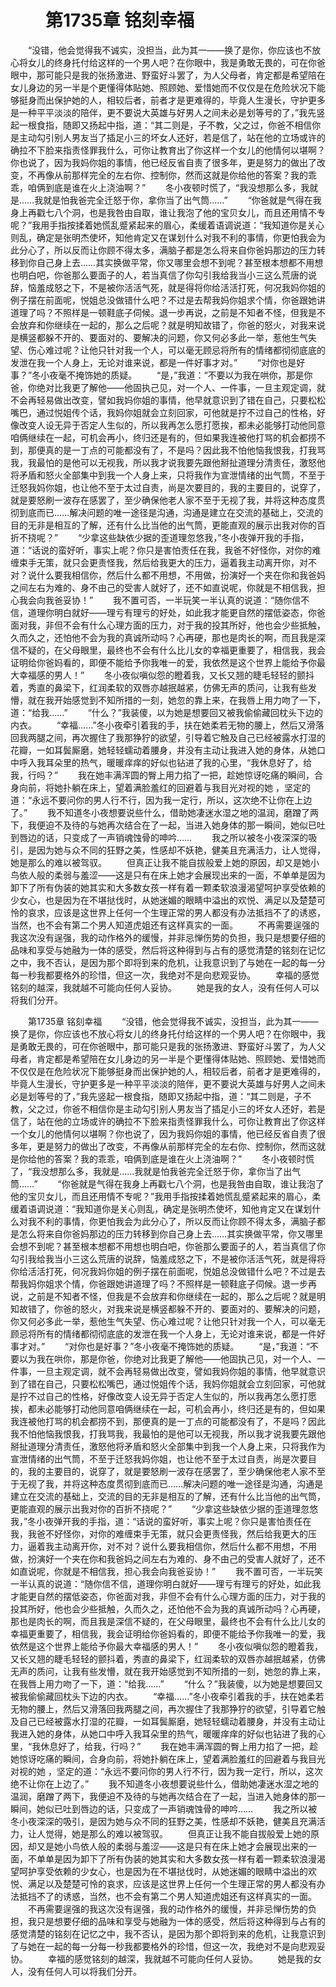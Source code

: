 # 　　第1735章 铭刻幸福
　　“没错，他会觉得我不诚实，没担当，此为其一——换了是你，你应该也不放心将女儿的终身托付给这样的一个男人吧？在你眼中，我是勇敢无畏的，可在你爸眼中，那可能只是我的张扬激进、野蛮好斗罢了，为人父母者，肯定都是希望陪在女儿身边的另一半是个更懂得体贴她、照顾她、爱惜她而不仅仅是在危险状况下能够挺身而出保护她的人，相较后者，前者才是更难得的，毕竟人生漫长，守护更多是一种平平淡淡的陪伴，更不要说大英雄与好男人之间未必是划等号的了，”我先竖起一根食指，随即又扬起中指，道：“其二则是，子不教，父之过，你爸不相信你是主动勾引别人男友当了插足小三的坏女人还好，若是信了，站在他的立场或许的确拉不下脸来指责怪罪我什么，可你让教育出了你这样一个女儿的他情何以堪啊？你也说了，因为我妈你姐的事情，他已经反省自责了很多年，更是努力的做出了改变，不再像从前那样完全的左右你、控制你，然而这就是你给他的答案？我的乖乖，咱俩到底是谁在火上浇油啊？”
　　冬小夜顿时慌了，“我没想那么多，我就是……我就是怕我爸完全迁怒于你，拿你当了出气筒……”
　　“你爸就是气得在我身上再戳七八个洞，也是我咎由自取，谁让我泡了他的宝贝女儿，而且还用情不专呢？”我用手指按揉着她慌乱蹙紧起来的眉心，柔缓着语调说道：“我知道你是关心则乱，确定是张明杰使坏，知他肯定又在谋划什么对我不利的事情，你更怕我会为此分心了，所以反而让你顾不得太多，满脑子都是怎么将来自你爸妈那边的压力转移到你自己身上去……其实换做平常，你又哪里会想不到呢？甚至根本想都不用想也明白吧，你爸那么要面子的人，若当真信了你勾引我给我当小三这么荒唐的说辞，恼羞成怒之下，不是被你活活气死，就是得将你给活活打死，何况我妈你姐的例子摆在前面呢，悦姐总没做错什么吧？不过是去帮我妈你姐求个情，你爸跟她讲道理了吗？不照样是一顿鞋底子伺候。退一步再说，之前是不知者不怪，但我是不会放弃和你继续在一起的，那么之后呢？就是明知故错了，你爸的怒火，对我来说是横竖都躲不开的、要面对的、要解决的问题，你又何必多此一举，惹他生气失望、伤心难过呢？让他只针对我一个人，可以毫无顾忌将所有的情绪都彻彻底底的发泄在我一个人身上，无论对谁来说，都是一件好事才对。”
　　“对你也是好事？”冬小夜毫不掩饰她的质疑。
　　“是，”我道：“不要以为我在哄你，那是你爸，你绝对比我更了解他——他固执己见，对一个人、一件事，一旦主观定调，就不会再轻易做出改变，譬如我妈你姐的事情，他早就意识到了错在自己，只要松松嘴巴，通过悦姐传个话，我妈你姐就会立刻回家，可他就是拧不过自己的性格，好像改变人设无异于否定人生似的，所以我再怎么愿打愿挨，都未必能够打动他同意咱俩继续在一起，可机会再小，终归还是有的，但如果我连被他打骂的机会都捞不到，那便真的是一丁点的可能都没有了，不是吗？因此我不怕他恼我恨我，打我骂我，我最怕的是他可以无视我，所以我才说我要先跟他掰扯道理分清责任，激怒他将矛盾和怒火全部集中到我一个人身上来，只将我作为宣泄情绪的出气筒，不至于迁怒我妈你姐，也让他不至于太过自责，尚是次要目的，我的主要目的，说穿了，就是要怒刷一波存在感罢了，至少确保他老人家不至于无视了我，并将这种态度贯彻到底而已……解决问题的唯一途径是沟通，沟通是建立在交流的基础上，交流的目的无非是相互的了解，还有什么比当他的出气筒，更能直观的展示出我对你的百折不挠呢？”
　　“少拿这些缺依少据的歪道理忽悠我，”冬小夜弹开我的手指，道：“话说的蛮好听，事实上呢？你只是害怕责任在我，我爸不好怪你，对你的难缠束手无策，就只会更责怪我，然后给我更大的压力，逼着我主动离开你，对不对？说什么要我相信你，然后什么都不用想，不用做，扮演好一个夹在你和我爸妈之间左右为难的、身不由己的受害人就好了，还不如直说呢，你就是不相信我，担心我会向我爸妥协！”
　　我不置可否，一半玩笑一半认真的说道：“随你信不信，道理你明白就好——理亏有理亏的好处，如此我才能更自然的摆低姿态，你爸面对我，非但不会有什么心理方面的压力，对于我的投其所好，他也会少些抵触，久而久之，还怕他不会为我的真诚所动吗？心再硬，那也是肉长的啊，而且我是深信不疑的，在父母眼里，最终也不会有什么比儿女的幸福更重要了，相信我，我会证明给你爸妈看的，即便不能给予你我唯一的爱，我依然是这个世界上能给予你最大幸福感的男人！”
　　冬小夜似嗔似怨的瞪着我，又长又翘的睫毛轻轻的颤抖着，秀直的鼻梁下，红润柔软的双唇亦越抿越紧，仿佛无声的质问，让我有些发懵，就在我开始感觉到不知所措的一刻，她忽的靠上来，在我唇上用力吻了一下，道：“给我……”
　　“什么？”我装傻，以为她是想要回又被我偷偷藏回枕头下边的内衣。
　　“幸福……”冬小夜牵引着我的手，扶在她柔若无物的腰上，然后又滑落回我两腿之间，再次握住了我那狰狞的欲望，引导着它触及自己已经被露水打湿的花瓣，一如耳鬓厮磨，她轻轻蠕动着腰身，并没有主动让我进入她的身体，从她口中呼入我耳朵里的热气，暖暖痒痒的好似也钻进了我的心里，“我休息好了，给我，行吗？”
　　我在她丰满浑圆的臀上用力掐了一把，趁她惊讶吃痛的瞬间，合身向前，将她扑躺在床上，望着满脸羞红的回避着与我目光对视的她 ，坚定的道：“永远不要问你的男人行不行，因为我一定行，所以，这次绝不让你在上边了。”
　　我不知道冬小夜想要说些什么，借助她凄迷水湿之地的温润，磨蹭了两下，我便迫不及待的与她再次结合在了一起，当进入她身体的那一瞬间，她似已吐到唇边的话，只变成了一声销魂蚀骨的呻吟……
　　我之所以被冬小夜深深的吸引，是因为她与众不同的狂野之美，性感却不妖艳，健美且充满活力，让人觉得，她是那么的难以被驾驭。
　　但真正让我不能自拔般爱上她的原因，却又是她小鸟依人般的柔弱与羞涩——这是只有在床上她才会展现出来的一面，不单单是因为卸下了所有伪装的她其实和大多数女孩一样有着一颗柔软浪漫渴望呵护享受依赖的少女心，也是因为在不堪挞伐时，从她迷媚的眼睛中溢出的欢悦、满足以及楚楚可怜的哀求，应该是这世界上任何一个生理正常的男人都没有办法抵挡不了的诱惑，当然，也不会有第二个男人知道虎姐还有这样真实的一面。
　　不再需要逞强的我这次没有逞强，我的动作格外的缓慢，并非忌惮伤势的负担，我只是想要仔细的品味和享受与她融为一体的感受，然后将这种得到与占有的感觉清楚的铭刻在记忆之中，我不否认，是因为那个即将到来的危机，让我意识到了与她在一起的每一分每一秒我都要格外的珍惜，但这一次，我绝对不是向悲观妥协。
　　幸福的感觉铭刻的越深，我就越不可能向任何人妥协。
　　她是我的女人，没有任何人可以将我们分开。

　　第1735章 铭刻幸福
　　“没错，他会觉得我不诚实，没担当，此为其一——换了是你，你应该也不放心将女儿的终身托付给这样的一个男人吧？在你眼中，我是勇敢无畏的，可在你爸眼中，那可能只是我的张扬激进、野蛮好斗罢了，为人父母者，肯定都是希望陪在女儿身边的另一半是个更懂得体贴她、照顾她、爱惜她而不仅仅是在危险状况下能够挺身而出保护她的人，相较后者，前者才是更难得的，毕竟人生漫长，守护更多是一种平平淡淡的陪伴，更不要说大英雄与好男人之间未必是划等号的了，”我先竖起一根食指，随即又扬起中指，道：“其二则是，子不教，父之过，你爸不相信你是主动勾引别人男友当了插足小三的坏女人还好，若是信了，站在他的立场或许的确拉不下脸来指责怪罪我什么，可你让教育出了你这样一个女儿的他情何以堪啊？你也说了，因为我妈你姐的事情，他已经反省自责了很多年，更是努力的做出了改变，不再像从前那样完全的左右你、控制你，然而这就是你给他的答案？我的乖乖，咱俩到底是谁在火上浇油啊？”
　　冬小夜顿时慌了，“我没想那么多，我就是……我就是怕我爸完全迁怒于你，拿你当了出气筒……”
　　“你爸就是气得在我身上再戳七八个洞，也是我咎由自取，谁让我泡了他的宝贝女儿，而且还用情不专呢？”我用手指按揉着她慌乱蹙紧起来的眉心，柔缓着语调说道：“我知道你是关心则乱，确定是张明杰使坏，知他肯定又在谋划什么对我不利的事情，你更怕我会为此分心了，所以反而让你顾不得太多，满脑子都是怎么将来自你爸妈那边的压力转移到你自己身上去……其实换做平常，你又哪里会想不到呢？甚至根本想都不用想也明白吧，你爸那么要面子的人，若当真信了你勾引我给我当小三这么荒唐的说辞，恼羞成怒之下，不是被你活活气死，就是得将你给活活打死，何况我妈你姐的例子摆在前面呢，悦姐总没做错什么吧？不过是去帮我妈你姐求个情，你爸跟她讲道理了吗？不照样是一顿鞋底子伺候。退一步再说，之前是不知者不怪，但我是不会放弃和你继续在一起的，那么之后呢？就是明知故错了，你爸的怒火，对我来说是横竖都躲不开的、要面对的、要解决的问题，你又何必多此一举，惹他生气失望、伤心难过呢？让他只针对我一个人，可以毫无顾忌将所有的情绪都彻彻底底的发泄在我一个人身上，无论对谁来说，都是一件好事才对。”
　　“对你也是好事？”冬小夜毫不掩饰她的质疑。
　　“是，”我道：“不要以为我在哄你，那是你爸，你绝对比我更了解他——他固执己见，对一个人、一件事，一旦主观定调，就不会再轻易做出改变，譬如我妈你姐的事情，他早就意识到了错在自己，只要松松嘴巴，通过悦姐传个话，我妈你姐就会立刻回家，可他就是拧不过自己的性格，好像改变人设无异于否定人生似的，所以我再怎么愿打愿挨，都未必能够打动他同意咱俩继续在一起，可机会再小，终归还是有的，但如果我连被他打骂的机会都捞不到，那便真的是一丁点的可能都没有了，不是吗？因此我不怕他恼我恨我，打我骂我，我最怕的是他可以无视我，所以我才说我要先跟他掰扯道理分清责任，激怒他将矛盾和怒火全部集中到我一个人身上来，只将我作为宣泄情绪的出气筒，不至于迁怒我妈你姐，也让他不至于太过自责，尚是次要目的，我的主要目的，说穿了，就是要怒刷一波存在感罢了，至少确保他老人家不至于无视了我，并将这种态度贯彻到底而已……解决问题的唯一途径是沟通，沟通是建立在交流的基础上，交流的目的无非是相互的了解，还有什么比当他的出气筒，更能直观的展示出我对你的百折不挠呢？”
　　“少拿这些缺依少据的歪道理忽悠我，”冬小夜弹开我的手指，道：“话说的蛮好听，事实上呢？你只是害怕责任在我，我爸不好怪你，对你的难缠束手无策，就只会更责怪我，然后给我更大的压力，逼着我主动离开你，对不对？说什么要我相信你，然后什么都不用想，不用做，扮演好一个夹在你和我爸妈之间左右为难的、身不由己的受害人就好了，还不如直说呢，你就是不相信我，担心我会向我爸妥协！”
　　我不置可否，一半玩笑一半认真的说道：“随你信不信，道理你明白就好——理亏有理亏的好处，如此我才能更自然的摆低姿态，你爸面对我，非但不会有什么心理方面的压力，对于我的投其所好，他也会少些抵触，久而久之，还怕他不会为我的真诚所动吗？心再硬，那也是肉长的啊，而且我是深信不疑的，在父母眼里，最终也不会有什么比儿女的幸福更重要了，相信我，我会证明给你爸妈看的，即便不能给予你我唯一的爱，我依然是这个世界上能给予你最大幸福感的男人！”
　　冬小夜似嗔似怨的瞪着我，又长又翘的睫毛轻轻的颤抖着，秀直的鼻梁下，红润柔软的双唇亦越抿越紧，仿佛无声的质问，让我有些发懵，就在我开始感觉到不知所措的一刻，她忽的靠上来，在我唇上用力吻了一下，道：“给我……”
　　“什么？”我装傻，以为她是想要回又被我偷偷藏回枕头下边的内衣。
　　“幸福……”冬小夜牵引着我的手，扶在她柔若无物的腰上，然后又滑落回我两腿之间，再次握住了我那狰狞的欲望，引导着它触及自己已经被露水打湿的花瓣，一如耳鬓厮磨，她轻轻蠕动着腰身，并没有主动让我进入她的身体，从她口中呼入我耳朵里的热气，暖暖痒痒的好似也钻进了我的心里，“我休息好了，给我，行吗？”
　　我在她丰满浑圆的臀上用力掐了一把，趁她惊讶吃痛的瞬间，合身向前，将她扑躺在床上，望着满脸羞红的回避着与我目光对视的她 ，坚定的道：“永远不要问你的男人行不行，因为我一定行，所以，这次绝不让你在上边了。”
　　我不知道冬小夜想要说些什么，借助她凄迷水湿之地的温润，磨蹭了两下，我便迫不及待的与她再次结合在了一起，当进入她身体的那一瞬间，她似已吐到唇边的话，只变成了一声销魂蚀骨的呻吟……
　　我之所以被冬小夜深深的吸引，是因为她与众不同的狂野之美，性感却不妖艳，健美且充满活力，让人觉得，她是那么的难以被驾驭。
　　但真正让我不能自拔般爱上她的原因，却又是她小鸟依人般的柔弱与羞涩——这是只有在床上她才会展现出来的一面，不单单是因为卸下了所有伪装的她其实和大多数女孩一样有着一颗柔软浪漫渴望呵护享受依赖的少女心，也是因为在不堪挞伐时，从她迷媚的眼睛中溢出的欢悦、满足以及楚楚可怜的哀求，应该是这世界上任何一个生理正常的男人都没有办法抵挡不了的诱惑，当然，也不会有第二个男人知道虎姐还有这样真实的一面。
　　不再需要逞强的我这次没有逞强，我的动作格外的缓慢，并非忌惮伤势的负担，我只是想要仔细的品味和享受与她融为一体的感受，然后将这种得到与占有的感觉清楚的铭刻在记忆之中，我不否认，是因为那个即将到来的危机，让我意识到了与她在一起的每一分每一秒我都要格外的珍惜，但这一次，我绝对不是向悲观妥协。
　　幸福的感觉铭刻的越深，我就越不可能向任何人妥协。
　　她是我的女人，没有任何人可以将我们分开。
